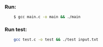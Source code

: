 ### Run:
```sh
    $ gcc main.c -o main && ./main
```

### Run test:
```sh
    gcc test.c -o test && ./test input.txt
```